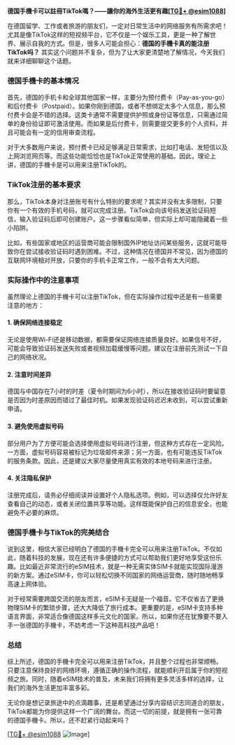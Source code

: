 **德国手機卡可以註冊TikTok嗎？——讓你的海外生活更有趣[[TG💪+ @esim1088](https://t.me/s/esim1088)]**

在德国留学、工作或者旅游的朋友们，一定对日常生活中的网络服务有所需求吧！尤其是像TikTok这样的短视频平台，它不仅是一个娱乐工具，更是一种了解世界、展示自我的方式。但是，很多人可能会担心：**德国的手機卡真的能注册TikTok吗？** 其实这个问题并不复杂，但为了让大家更清楚地了解情况，今天我们就来详细聊聊这个话题。

### 德国手機卡的基本情况

首先，德国的手机卡和全球其他国家一样，主要分为预付费卡（Pay-as-you-go）和后付费卡（Postpaid）。如果你刚到德国，或者不想绑定太多个人信息，那么预付费卡会是不错的选择。这类卡通常不需要提供护照或身份证等信息，只需通过简单的身份验证即可激活使用。而如果是后付费卡，则需要提交更多的个人资料，并且可能会有一定的信用审查流程。

对于大多数用户来说，预付费卡已经足够满足日常需求，比如打电话、发短信以及上网浏览网页等。而这些功能恰恰也是TikTok正常使用的基础。因此，理论上讲，德国的手機卡是可以用来注册TikTok的。

### TikTok注册的基本要求

那么，TikTok本身对注册账号有什么特别的要求呢？其实并没有太多限制，只要你有一个有效的手机号码，就可以完成注册。TikTok会向该号码发送验证码短信，输入验证码后即可创建账户。这一步骤看似简单，但实际上却可能隐藏着一些小陷阱。

比如，有些国家或地区的运营商可能会限制国外IP地址访问某些服务，这就可能导致你在尝试接收验证码时遇到困难。不过，这种情况在德国并不常见，因为德国的互联网环境相对开放，只要你的手机卡正常工作，一般不会有太大问题。

### 实际操作中的注意事项

虽然理论上德国的手機卡可以注册TikTok，但在实际操作过程中还是有一些需要注意的地方：

#### 1. 确保网络连接稳定
无论是使用Wi-Fi还是移动数据，都需要保证网络连接质量良好。如果信号不好，可能会导致验证码发送失败或者视频加载缓慢等问题。建议在注册前先测试一下自己的网络状况。

#### 2. 注意时间差异
德国与中国存在7小时的时差（夏令时期间为6小时），所以在接收验证码时要留意是否因为时差原因而错过了最佳时机。如果发现验证码迟迟未收到，可以尝试重新申请。

#### 3. 避免使用虚拟号码
部分用户为了方便可能会选择使用虚拟号码进行注册，但这种方式存在一定风险。一方面，虚拟号码容易被标记为垃圾邮件来源；另一方面，也有可能违反TikTok的服务条款。因此，还是建议大家尽量使用真实有效的本地号码来进行注册。

#### 4. 关注隐私保护
注册完成后，请务必仔细阅读并设置好个人隐私选项。例如，可以选择仅允许好友查看自己的动态，或者关闭位置共享等功能。这样既能保护自己的信息安全，也能避免不必要的麻烦。

### 德国手機卡与TikTok的完美结合

说到这里，相信大家已经明白了德国的手機卡完全可以用来注册TikTok。不仅如此，随着科技的发展，现在还有许多便捷的方式可以帮助我们更好地享受这份乐趣。比如最近非常流行的eSIM技术，就是一种无需实体SIM卡就能实现国际漫游的新方案。通过eSIM卡，你可以轻松切换不同国家的网络运营商，随时随地畅享高速上网体验。

对于经常需要跨国交流的朋友而言，eSIM卡无疑是一个福音。它不仅省去了更换物理SIM卡的繁琐步骤，还大大降低了旅行成本。更重要的是，eSIM卡支持多种语言界面，非常适合像德国这样多元文化的国家。所以，如果你还在犹豫要不要入手一张德国的手機卡，不妨考虑一下这种高科技产品吧！

### 总结

综上所述，德国的手機卡完全可以用来注册TikTok，并且整个过程也非常顺畅。只要注意保持良好的网络环境，遵循正确的操作流程，就能顺利开启属于你的短视频之旅。同时，随着eSIM技术的普及，未来我们将拥有更多灵活多样的选择，让我们的海外生活更加丰富多彩。

无论你是想记录旅途中的点滴趣事，还是希望通过分享内容结识志同道合的朋友，TikTok都能为你提供这样一个广阔的舞台。而这一切的前提，就是拥有一张可靠的德国手機卡。所以，还不赶紧行动起来吗？

[[TG💪+ @esim1088](https://t.me/s/esim1088) ![Image](https://i.postimg.cc/4NQfJmqS/Snipaste-2025-05-13-00-14-12.png)]